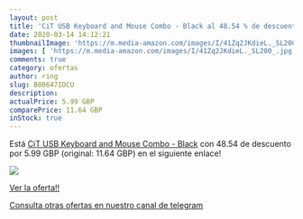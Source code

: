 ```yaml
---
layout: post
title: 'CiT USB Keyboard and Mouse Combo - Black al 48.54 % de descuento'
date: 2020-03-14 14:12:21
thumbnailImage: 'https://m.media-amazon.com/images/I/41Zq2JKdieL._SL200_.jpg'
images: [ 'https://m.media-amazon.com/images/I/41Zq2JKdieL._SL200_.jpg' ]
comments: true
category: ofertas
author: ring
slug: B00647IDCU
description:
actualPrice: 5.99 GBP
comparePrice: 11.64 GBP
inStock: true
---
```


Está [CiT USB Keyboard and Mouse Combo - Black](https://www.amazon.com/dp/B00647IDCU/?tag=redken08-20) con 48.54 de descuento por 5.99 GBP (original: 11.64 GBP) en el siguiente enlace!

[![](https://m.media-amazon.com/images/I/41Zq2JKdieL._SL200_.jpg)](https://www.amazon.com/dp/B00647IDCU/?tag=redken08-20)

[Ver la oferta!!](https://www.amazon.com/dp/B00647IDCU/?tag=redken08-20)

[Consulta otras ofertas en nuestro canal de telegram](https://t.me/s/ofertas25)
